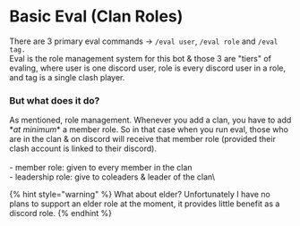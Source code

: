 # Basic Eval (Clan Roles)

There are 3 primary eval commands -> `/eval user`, `/eval role` and `/eval tag.`\
Eval is the role management system for this bot & those 3 are "tiers" of evaling, where user is one discord user, role is every discord user in a role, and tag is a single clash player.&#x20;

### But what does it do?

As mentioned, role management. Whenever you add a clan, you have to add \*_at minimum_\* a member role. So in that case when you run eval, those who are in the clan & on discord will receive that member role (provided their clash account is linked to their discord). \
\
\- member role: given to every member in the clan\
\- leadership role: give to coleaders & leader of the clan\


{% hint style="warning" %}
What about elder? Unfortunately I have no plans to support an elder role at the moment, it provides little benefit as a discord role.
{% endhint %}
